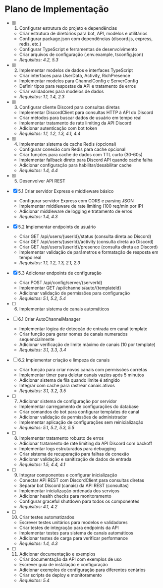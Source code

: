 # Plano de Implementação

- [x] 1. Configurar estrutura do projeto e dependências

  - Criar estrutura de diretórios para bot, API, modelos e utilitários
  - Configurar package.json com dependências (discord.js, express, redis, etc.)
  - Configurar TypeScript e ferramentas de desenvolvimento
  - Criar arquivos de configuração (.env.example, tsconfig.json)
  - _Requisitos: 4.2, 5.3_

- [x] 2. Implementar modelos de dados e interfaces TypeScript

  - Criar interfaces para UserData, Activity, RichPresence
  - Implementar modelos para ChannelConfig e ServerConfig
  - Definir tipos para respostas da API e tratamento de erros
  - Criar validadores para modelos de dados
  - _Requisitos: 1.1, 1.4, 2.3_

- [x] 3. Configurar cliente Discord para consultas diretas






  - Implementar DiscordClient para consultas HTTP à API do Discord
  - Criar métodos para buscar dados de usuário em tempo real
  - Implementar tratamento de rate limiting da API Discord
  - Adicionar autenticação com bot token
  - _Requisitos: 1.1, 1.2, 1.3, 4.1, 4.4_

- [x] 4. Implementar sistema de cache Redis (opcional)






  - Configurar conexão com Redis para cache opcional
  - Criar funções para cache de dados com TTL curto (30-60s)
  - Implementar fallback direto para Discord API quando cache falha
  - Adicionar configuração para habilitar/desabilitar cache
  - _Requisitos: 1.4, 4.4_

- [x] 5. Desenvolver API REST




- [x] 5.1 Criar servidor Express e middleware básico



  - Configurar servidor Express com CORS e parsing JSON
  - Implementar middleware de rate limiting (100 req/min por IP)
  - Adicionar middleware de logging e tratamento de erros
  - _Requisitos: 1.4, 4.3_

- [x] 5.2 Implementar endpoints de usuário



  - Criar GET /api/users/{userId}/status (consulta direta ao Discord)
  - Criar GET /api/users/{userId}/activity (consulta direta ao Discord)
  - Criar GET /api/users/{userId}/presence (consulta direta ao Discord)
  - Implementar validação de parâmetros e formatação de resposta em tempo real
  - _Requisitos: 1.1, 1.2, 1.3, 2.1, 2.3_

- [x] 5.3 Adicionar endpoints de configuração



  - Criar POST /api/config/server/{serverId}
  - Implementar GET /api/channels/auto/{templateId}
  - Adicionar validação de permissões para configuração
  - _Requisitos: 5.1, 5.2, 5.4_

- [ ] 6. Implementar sistema de canais automáticos
- [ ] 6.1 Criar AutoChannelManager

  - Implementar lógica de detecção de entrada em canal template
  - Criar função para gerar nomes de canais numerados sequencialmente
  - Adicionar verificação de limite máximo de canais (10 por template)
  - _Requisitos: 3.1, 3.3, 3.4_

- [ ] 6.2 Implementar criação e limpeza de canais

  - Criar função para criar novos canais com permissões corretas
  - Implementar timer para deletar canais vazios após 5 minutos
  - Adicionar sistema de fila quando limite é atingido
  - Integrar com cache para rastrear canais ativos
  - _Requisitos: 3.1, 3.2, 3.5_

- [ ] 7. Adicionar sistema de configuração por servidor

  - Implementar carregamento de configurações do database
  - Criar comandos do bot para configurar templates de canal
  - Adicionar validação de permissões de administrador
  - Implementar aplicação de configurações sem reinicialização
  - _Requisitos: 5.1, 5.2, 5.3, 5.5_

- [ ] 8. Implementar tratamento robusto de erros

  - Adicionar tratamento de rate limiting da API Discord com backoff
  - Implementar logs estruturados para debugging
  - Criar sistema de recuperação para falhas de conexão
  - Adicionar validação e sanitização de dados de entrada
  - _Requisitos: 1.5, 4.4, 4.1_

- [ ] 9. Integrar componentes e configurar inicialização

  - Conectar API REST com DiscordClient para consultas diretas
  - Separar bot Discord (canais) da API REST (consultas)
  - Implementar inicialização ordenada dos serviços
  - Adicionar health checks para monitoramento
  - Configurar graceful shutdown para todos os componentes
  - _Requisitos: 4.1, 4.2_

- [ ] 10. Criar testes automatizados

  - Escrever testes unitários para modelos e validadores
  - Criar testes de integração para endpoints da API
  - Implementar testes para sistema de canais automáticos
  - Adicionar testes de carga para verificar performance
  - _Requisitos: 1.4, 4.3_

- [ ] 11. Adicionar documentação e exemplos
  - Criar documentação da API com exemplos de uso
  - Escrever guia de instalação e configuração
  - Adicionar exemplos de configuração para diferentes cenários
  - Criar scripts de deploy e monitoramento
  - _Requisitos: 5.4_
